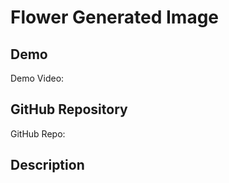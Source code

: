 # Flower Generated Image


## Demo
Demo Video: <URL>

## GitHub Repository
GitHub Repo: <URL>

## Description
